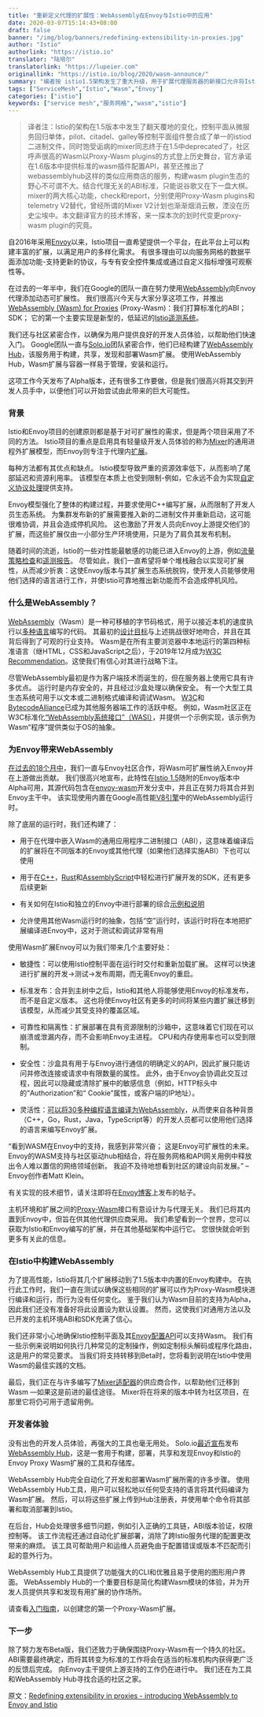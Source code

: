 ```yaml
---
title: "重新定义代理的扩展性：WebAssembly在Envoy与Istio中的应用"
date: 2020-03-07T15:14:43+08:00
draft: false
banner: "/img/blog/banners/redefining-extensibility-in-proxies.jpg"
author: "Istio"
authorlink: "https://istio.io"
translator: "陆培尔"
translatorlink: "https://lupeier.com"
originallink: "https://istio.io/blog/2020/wasm-announce/"
summary: "编者按 istio1.5架构发生了重大升级，用于扩展代理服务器的新接口允许将Istio可扩展性从控制平面移至Sidecar代理本身，本文探讨采用Wasm技术的背景和未来发展的考虑"
tags: ["ServiceMesh","Istio","Wasm","Envoy"]
categories: ["istio"]
keywords: ["service mesh","服务网格","wasm","istio"]
---
```


> 译者注：Istio的架构在1.5版本中发生了翻天覆地的变化，控制平面从微服务回归单体，pilot、citadel、galley等控制平面组件整合成了单一的istiod二进制文件，同时饱受诟病的mixer同志终于在1.5中deprecated了，社区呼声很高的Wasm以Proxy-Wasm plugins的方式登上历史舞台，官方承诺在1.6版本中提供标准的wasm插件配置API，甚至还推出了webassemblyhub这样的类似应用商店的服务，构建wasm plugin生态的野心不可谓不大。结合代理无关的ABI标准，只能说谷歌又在下一盘大棋。mixer的两大核心功能，check和report，分别使用Proxy-Wasm plugins和telemetry V2替代，曾经所谓的Mixer V2计划也渐渐烟消云散，湮没在历史尘埃中。本文翻译官方的技术博客，来一探本次的划时代变更proxy-wasm plugin的究竟。

自2016年采用[Envoy](https://www.envoyproxy.io/)以来，Istio项目一直希望提供一个平台，在此平台上可以构建丰富的扩展，以满足用户的多样化需求。 有很多理由可以向服务网格的数据平面添加功能-支持更新的协议，与专有安全控件集成或通过自定义指标增强可观察性等。

在过去的一年半中，我们在Google的团队一直在努力使用[WebAssembly](https://webassembly.org/)向Envoy代理添加动态可扩展性。 我们很高兴今天与大家分享这项工作，并推出[WebAssembly (Wasm) for Proxies](https://github.com/proxy-wasm/spec) (Proxy-Wasm)：我们打算标准化的ABI； SDK； 它的第一个主要实现是新型的，低延迟的[Istio遥测系统](https://istio.io/docs/reference/config/telemetry)。

我们还与社区紧密合作，以确保为用户提供良好的开发人员体验，以帮助他们快速入门。 Google团队一直与[Solo.io](https://solo.io/)团队紧密合作，他们已经构建了[WebAssembly Hub](https://webassemblyhub.io/)，该服务用于构建，共享，发现和部署Wasm扩展。 使用WebAssembly Hub，Wasm扩展与容器一样易于管理，安装和运行。

这项工作今天发布了Alpha版本，还有很多工作要做，但是我们很高兴将其交到开发人员手中，以便他们可以开始尝试由此带来的巨大可能性。

### 背景

Istio和Envoy项目的创建原则都是基于对可扩展性的需求，但是两个项目采用了不同的方法。 Istio项目的重点是启用具有轻量级开发人员体验的称为[Mixer](https://istio.io/docs/reference/config/policy-and-telemetry/mixer-overview/)的通用进程外扩展模型，而Envoy则专注于代理内[扩展](https://www.envoyproxy.io/docs/envoy/latest/extending/extending)。

每种方法都有其优点和缺点。 Istio模型导致严重的资源效率低下，从而影响了尾部延迟和资源利用率。 该模型在本质上也受到限制-例如，它永远不会为实现[自定义协议处理](https://blog.envoyproxy.io/how-to-write-envoy-filters-like-a-ninja-part-1-d166e5abec09)提供支持。

Envoy模型强化了整体的构建过程，并要求使用C++编写扩展，从而限制了开发人员生态系统。 为集群发布新的扩展需要推入新的二进制文件并重新启动，这可能很难协调，并且会造成停机风险。 这也激励了开发人员向Envoy上游提交他们的扩展，而这些扩展仅由一小部分生产环境使用，只是为了肩负其发布机制。

随着时间的流逝，Istio的一些对性能最敏感的功能已进入Envoy的上游，例如[流量策略检查](https://www.envoyproxy.io/docs/envoy/latest/intro/arch_overview/security/rbac_filter)和[遥测报告](https://www.envoyproxy.io/docs/envoy/latest/intro/arch_overview/security/rbac_filter)。 尽管如此，我们一直希望将单个堆栈融合以实现可扩展性，从而减少折衷：这使Envoy版本与其扩展生态系统脱钩，使开发人员能够使用他们选择的语言进行工作，并使Istio可靠地推出新功能而不会造成停机风险。 

### 什么是WebAssembly？

[WebAssembly](https://webassembly.org/)（Wasm）是一种可移植的字节码格式，用于以接近本机的速度执行以[多种语言](https://github.com/appcypher/awesome-wasm-langs)编写的代码。 其最初的[设计目标](https://webassembly.org/docs/high-level-goals/)与上述挑战很好地吻合，并且在其背后得到了可观的行业支持。 Wasm是在所有主要浏览器中本地运行的第四种标准语言（继HTML，CSS和JavaScript之后），于2019年12月成为[W3C Recommendation](https://www.w3.org/TR/wasm-core-1/)。这使我们有信心对其进行战略下注。

尽管WebAssembly最初是作为客户端技术而诞生的，但在服务器上使用它具有许多优点。 运行时是内存安全的，并且经过沙盒处理以确保安全。 有一个大型工具生态系统可用于以文本或二进制格式编译和调试Wasm。 [W3C](https://www.w3.org/)和[BytecodeAlliance](https://bytecodealliance.org/)已成为其他服务器端工作的活跃中枢。 例如，Wasm社区正在W3C标准化[“WebAssembly系统接口”（WASI）](https://hacks.mozilla.org/2019/03/standardizing-wasi-a-webassembly-system-interface/)，并提供一个示例实现，该示例为Wasm“程序”提供类似于OS的抽象。

### 为Envoy带来WebAssembly

[在过去的18个月中](https://github.com/envoyproxy/envoy/issues/4272)，我们一直与Envoy社区合作，将Wasm可扩展性纳入Envoy并在上游做出贡献。 我们很高兴地宣布，此特性在[Istio 1.5](https://istio.io/news/releases/1.5.x/announcing-1.5/)随附的Envoy版本中Alpha可用，其源代码包含在[envoy-wasm](https://github.com/envoyproxy/envoy-wasm/)开发分支中，并且正在努力将其合并到Envoy主干中。 该实现使用内置在Google高性能[V8引擎](https://v8.dev/)中的WebAssembly运行时。

除了底层的运行时，我们还构建了：

- 用于在代理中嵌入Wasm的通用应用程序二进制接口（ABI），这意味着编译后的扩展将在不同版本的Envoy或其他代理（如果他们选择实施ABI）下也可以使用

- 用于在[C++](https://github.com/proxy-wasm/proxy-wasm-cpp-sdk)，[Rust](https://github.com/proxy-wasm/proxy-wasm-rust-sdk)和[AssemblyScript](https://github.com/solo-io/proxy-runtime)中轻松进行扩展开发的SDK，还有更多后续更新

- 有关如何在Istio和独立的Envoy中进行部署的综合[示例和说明](https://docs.solo.io/web-assembly-hub/latest/tutorial_code/)

- 允许使用其他Wasm运行时的抽象，包括“空”运行时，该运行时将在本地把扩展编译进Envoy中，这对于测试和调试非常有用

使用Wasm扩展Envoy可以为我们带来几个主要好处：

- 敏捷性：可以使用Istio控制平面在运行时交付和重新加载扩展。 这样可以快速进行扩展的开发→测试→发布周期，而无需Envoy的重启。

- 标准发布：合并到主树中之后，Istio和其他人将能够使用Envoy的标准发布，而不是自定义版本。 这也将使Envoy社区有更多的时间将某些内置扩展迁移到该模型，从而减少其受支持的覆盖区域。

- 可靠性和隔离性：扩展部署在具有资源限制的沙箱中，这意味着它们现在可以崩溃或泄漏内存，而不会影响Envoy主进程。 CPU和内存使用率也可以受到限制。

- 安全性：沙盒具有用于与Envoy进行通信的明确定义的API，因此扩展只能访问并修改连接或请求中有限数量的属性。 此外，由于Envoy会协调此交互过程，因此可以隐藏或清除扩展中的敏感信息（例如，HTTP标头中的“Authorization”和“ Cookie”属性，或客户端的IP地址）。

- 灵活性：[可以将30多种编程语言编译为WebAssembly](https://github.com/appcypher/awesome-wasm-langs)，从而使来自各种背景（C++，Go，Rust，Java，TypeScript等）的开发人员都可以使用他们选择的语言来编写Envoy扩展。

“看到WASM在Envoy中的支持，我感到非常兴奋； 这是Envoy可扩展性的未来。 Envoy的WASM支持与社区驱动hub相结合，将在服务网格和API网关用例中释放出令人难以置信的网络领域创新。 我迫不及待地想看到社区的建设向前发展。” –Envoy创作者Matt Klein。

有关实现的技术细节，请关注即将在[Envoy博客](https://blog.envoyproxy.io/)上发布的帖子。

主机环境和扩展之间的[Proxy-Wasm](https://github.com/proxy-wasm)接口有意设计为与代理无关。 我们已将其内置到Envoy中，但旨在供其他代理供应商采用。 我们希望看到一个世界，您可以获取为Istio和Envoy编写的扩展，并在其他基础架构中运行它。 您很快就会听到更多有关此的信息。

### 在Istio中构建WebAssembly

为了提高性能，Istio将其几个扩展移动到了1.5版本中内置的Envoy构建中。 在执行此工作时，我们一直在测试以确保这些相同的扩展可以作为Proxy-Wasm模块进行编译和运行，而行为没有任何变化。 鉴于我们认为Wasm目前的支持为Alpha，因此我们还没有准备好将此设置设为默认设置。 然而，这使我们对通用方法以及已开发的主机环境ABI和SDK充满了信心。

我们还非常小心地确保Istio控制平面及其[Envoy配置API](https://istio.io/docs/reference/config/networking/envoy-filter/)可以支持Wasm。 我们有一些示例来说明如何执行几种常见的定制操作，例如定制标头解码或程序化路由，这是用户的常见要求。 当我们将支持转移到Beta时，您将看到说明在Istio中使用Wasm的最佳实践的文档。

最后，我们正在与许多编写了[Mixer适配器](https://istio.io/docs/reference/config/policy-and-telemetry/adapters/)的供应商合作，以帮助他们迁移到Wasm —如果这是前进的最佳途径。 Mixer将在将来的版本中转为社区项目，在那里它将仍可用于遗留用例。

### 开发者体验

没有出色的开发人员体验，再强大的工具也毫无用处。 Solo.io[最近宣布](https://www.solo.io/blog/an-extended-and-improved-webassembly-hub-to-helps-bring-the-power-of-webassembly-to-envoy-and-istio/)发布[WebAssembly Hub](https://webassemblyhub.io/)，这是一套用于构建，部署，共享和发现Envoy和Istio的Envoy Proxy Wasm扩展的工具和存储库。

WebAssembly Hub完全自动化了开发和部署Wasm扩展所需的许多步骤。 使用WebAssembly Hub工具，用户可以轻松地以任何受支持的语言将其代码编译为Wasm扩展。 然后，可以将这些扩展上传到Hub注册表，并使用单个命令将其部署和取消部署到Istio。

在后台，Hub会处理很多细节问题，例如引入正确的工具链，ABI版本验证，权限控制等。 该工作流程还通过自动化扩展部署，消除了跨Istio服务代理的配置更改带来的麻烦。 该工具可帮助用户和运维人员避免由于配置错误或版本不匹配而引起的意外行为。

WebAssembly Hub工具提供了功能强大的CLI和优雅且易于使用的图形用户界面。 WebAssembly Hub的一个重要目标是简化构建Wasm模块的体验，并为开发人员提供共享和发现有用扩展的协作场所。

请查看[入门指南](https://docs.solo.io/web-assembly-hub/latest/tutorial_code/)，以创建您的第一个Proxy-Wasm扩展。

### 下一步

除了努力发布Beta版，我们还致力于确保围绕Proxy-Wasm有一个持久的社区。 ABI需要最终确定，而将其转变为标准的工作将会在适当的标准机构内获得更广泛的反馈后完成。 向Envoy主干提供上游支持的工作仍在进行中。 我们还在为工具和WebAssembly Hub寻找合适的社区之家。

原文：[Redefining extensibility in proxies - introducing WebAssembly to Envoy and Istio](https://istio.io/blog/2020/wasm-announce/)
